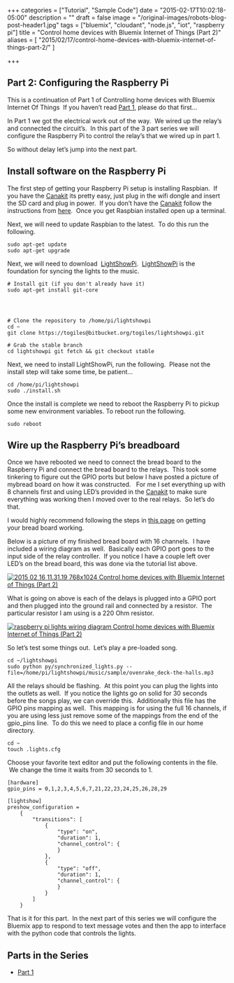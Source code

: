 +++
categories = ["Tutorial", "Sample Code"]
date = "2015-02-17T10:02:18-05:00"
description = ""
draft = false
image = "/original-images/robots-blog-post-header1.jpg"
tags = ["bluemix", "cloudant", "node.js", "iot", "raspberry pi"]
title = "Control home devices with Bluemix Internet of Things (Part 2)"
aliases = [
    "2015/02/17/control-home-devices-with-bluemix-internet-of-things-part-2/"
]

+++

## Part 2: Configuring the Raspberry Pi


This is a continuation of Part 1 of Controlling home devices with Bluemix Internet Of Things  If you haven’t read [Part 1](/post/control-home-devices-with-bluemix-internet-of-things/), please do that first…

In Part 1 we got the electrical work out of the way.  We wired up the relay’s and connected the circuit’s.  In this part of the 3 part series we will configure the Raspberry Pi to control the relay’s that we wired up in part 1.

So without delay let’s jump into the next part.
<!-- more -->


## Install software on the Raspberry Pi


The first step of getting your Raspberry Pi setup is installing Raspbian.  If you have the [Canakit](http://amzn.to/2CrDvNj) its pretty easy, just plug in the wifi dongle and insert the SD card and plug in power.  If you don’t have the [Canakit](http://amzn.to/2CrDvNj)  follow the instructions from [here](http://www.raspberrypi.org/help/noobs-setup).  Once you get Raspbian installed open up a terminal.

Next, we will need to update Raspbian to the latest.  To do this run the following.

```
sudo apt-get update
sudo apt-get upgrade
```

Next, we will need to download  [LightShowPi](http://lightshowpi.org).  [LightShowPi](http://lightshowpi.org) is the foundation for syncing the lights to the music.

```
# Install git (if you don't already have it)
sudo apt-get install git-core




# Clone the repository to /home/pi/lightshowpi
cd ~
git clone https://togiles@bitbucket.org/togiles/lightshowpi.git

# Grab the stable branch
cd lightshowpi git fetch && git checkout stable
```

Next, we need to install LightShowPi, run the following.  Please not the install step will take some time, be patient…

```
cd /home/pi/lightshowpi
sudo ./install.sh
```

Once the install is complete we need to reboot the Raspberry Pi to pickup some new environment variables. To reboot run the following.

```
sudo reboot
```

## Wire up the Raspberry Pi’s breadboard


Once we have rebooted we need to connect the bread board to the Raspberry Pi and connect the bread board to the relays.  This took some tinkering to figure out the GPIO ports but below I have posted a picture of mybread board on how it was constructed.   For me I set everything up with 8 channels first and using LED’s provided in the [Canakit](http://amzn.to/2CrDvNj) to make sure everything was working then I moved over to the real relays.  So let’s do that.

I would highly recommend following the steps in [this page](https://docs.google.com/document/d/1x97JIu5xVInZMutTNeaHlnQuyoLHjf3h-ugIo64pGfI) on getting your bread board working.

Below is a picture of my finished bread board with 16 channels.  I have included a wiring diagram as well.  Basically each GPIO port goes to the input side of the relay controller.  If you notice I have a couple left over LED’s on the bread board, this was done via the tutorial list above.

[![2015 02 16 11.31.19 768x1024 Control home devices with Bluemix Internet of Things (Part 2)](/images/2015/06/2015-02-16-11.31.19-medium.jpg)](/images/2015/06/2015-02-16-11.31.19-medium.jpg)

What is going on above is each of the delays is plugged into a GPIO port and then plugged into the ground rail and connected by a resistor.  The particular resistor I am using is a 220 Ohm resistor.

[![raspberry pi lights wiring diagram Control home devices with Bluemix Internet of Things (Part 2)](/images/2015/06/raspberry-pi-lights-wiring-diagram-medium.png)](/images/2015/06/raspberry-pi-lights-wiring-diagram-medium.png)

So let’s test some things out.  Let’s play a pre-loaded song.

```
cd ~/lightshowpi
sudo python py/synchronized_lights.py --file=/home/pi/lightshowpi/music/sample/ovenrake_deck-the-halls.mp3
```



All the relays should be flashing.  At this point you can plug the lights into the outlets as well.  If you notice the lights go on solid for 30 seconds before the songs play, we can override this.  Additionally this file has the GPIO pins mapping as well.  This mapping is for using the full 16 channels, if you are using less just remove some of the mappings from the end of the gpio_pins line.  To do this we need to place a config file in our home directory.

```
cd ~
touch .lights.cfg
```

Choose your favorite text editor and put the following contents in the file.  We change the time it waits from 30 seconds to 1.

```
[hardware]
gpio_pins = 0,1,2,3,4,5,6,7,21,22,23,24,25,26,28,29

[lightshow]
preshow_configuration =
    {
        "transitions": [
            {
                "type": "on",
                "duration": 1,
                "channel_control": {
                }
            },
            {
                "type": "off",
                "duration": 1,
                "channel_control": {
                }
            }
        ]
    }
```

That is it for this part.  In the next part of this series we will configure the Bluemix app to respond to text message votes and then the app to interface with the python code that controls the lights.


## Parts in the Series

  * [Part 1](/post/control-home-devices-with-bluemix-internet-of-things/)
